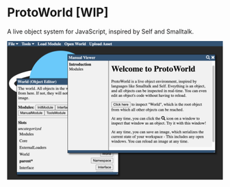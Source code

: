 # ProtoWorld [WIP]
A live object system for JavaScript, inspired by Self and Smalltalk.

![Screenshot](./screenshot.png)
